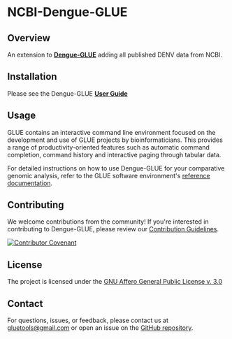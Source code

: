 # NCBI-Dengue-GLUE

## Overview

An extension to **[Dengue-GLUE](https://github.com/giffordlabcvr/Dengue-GLUE)** adding all published DENV data from NCBI.

## Installation

Please see the Dengue-GLUE **[User Guide](https://github.com/giffordlabcvr/Dengue-GLUE/wiki)**

## Usage

GLUE contains an interactive command line environment focused on the development and use of GLUE projects by bioinformaticians. This provides a range of productivity-oriented features such as automatic command completion, command history and interactive paging through tabular data. 

For detailed instructions on how to use Dengue-GLUE for your comparative genomic analysis, refer to the GLUE software environment's [reference documentation](http://glue-tools.cvr.gla.ac.uk/).

## Contributing

We welcome contributions from the community! If you're interested in contributing to Dengue-GLUE, please review our [Contribution Guidelines](https://github.com/giffordlabcvr/Dengue-GLUE/blob/master/md/CONTRIBUTING.md).

[![Contributor Covenant](https://img.shields.io/badge/Contributor%20Covenant-2.1-4baaaa.svg)](https://github.com/giffordlabcvr/Dengue-GLUE/blob/master/md/code_of_conduct.md) 

## License

The project is licensed under the [GNU Affero General Public License v. 3.0](https://www.gnu.org/licenses/agpl-3.0.en.html)

## Contact

For questions, issues, or feedback, please contact us at [gluetools@gmail.com](mailto:gluetools@gmail.com) or open an issue on the [GitHub repository](https://github.com/giffordlabcvr/Dengue-GLUE/issues).
